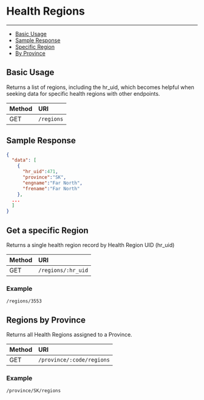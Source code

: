 ﻿# Health Regions

---

- [Basic Usage](#basic)
- [Sample Response](#sample-response)
- [Specific Region](#single)
- [By Province](#by-province)

<a name="basic"></a>
## Basic Usage

Returns a list of regions, including the hr_uid, which becomes helpful when seeking data for specific health regions with other endpoints.

| Method | URI |
| :- | :- |
| GET | `/regions` |

<a name="sample-response"></a>
## Sample Response

```json
{
  "data": [
    {
      "hr_uid":471,
      "province":"SK",
      "engname":"Far North",
      "frename":"Far North"
    },
  ...
  ]
}
```

<a name="single"></a>
## Get a specific Region

Returns a single health region record by Health Region UID (hr_uid)

| Method | URI |
| :- | :- |
| GET | `/regions/:hr_uid` |

### Example

`/regions/3553`

<a name="by-province"></a>
## Regions by Province

Returns all Health Regions assigned to a Province.

| Method | URI |
| :- | :- |
| GET | `/province/:code/regions` |

### Example

`/province/SK/regions`
